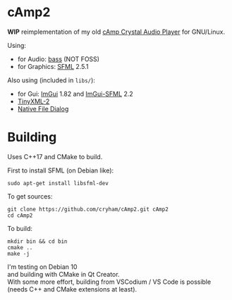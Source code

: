 # cAmp2

**WIP** reimplementation of my old [cAmp Crystal Audio Player](http://cryham.tuxfamily.org/portfolio/2010_camp/) for GNU/Linux.

Using:
* for Audio: [bass](https://www.un4seen.com/bass.html) (NOT FOSS)
* for Graphics: [SFML](https://www.sfml-dev.org/) 2.5.1

Also using (included in `libs/`):
* for Gui: [ImGui](https://github.com/ocornut/imgui) 1.82 and [ImGui-SFML](https://github.com/eliasdaler/imgui-sfml) 2.2
* [TinyXML-2](https://github.com/leethomason/tinyxml2)
* [Native File Dialog](https://github.com/mlabbe/nativefiledialog)

# Building
Uses C++17 and CMake to build.

First to install SFML (on Debian like):
```
sudo apt-get install libsfml-dev
```
To get sources:
```
git clone https://github.com/cryham/cAmp2.git cAmp2
cd cAmp2
```
To build:
```
mkdir bin && cd bin
cmake ..
make -j
```

I'm testing on Debian 10  
and building with CMake in Qt Creator.  
With some more effort, building from VSCodium / VS Code is possible (needs C++ and CMake extensions at least).
